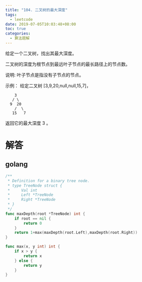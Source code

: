 ```yaml
---
title: "104. 二叉树的最大深度"
tags:
  - leetcode
date: 2019-07-05T10:03:48+08:00
toc: true
categories:
  - 算法题解
---
```


给定一个二叉树，找出其最大深度。

二叉树的深度为根节点到最远叶子节点的最长路径上的节点数。
<!--more-->

说明: 叶子节点是指没有子节点的节点。

示例：
给定二叉树 [3,9,20,null,null,15,7]，
```
    3
   / \
  9  20
    /  \
   15   7
```
返回它的最大深度 3 。


# 解答

## golang

```go
/**
 * Definition for a binary tree node.
 * type TreeNode struct {
 *     Val int
 *     Left *TreeNode
 *     Right *TreeNode
 * }
 */
func maxDepth(root *TreeNode) int {
	if root == nil {
		return 0
	}
	return 1+max(maxDepth(root.Left),maxDepth(root.Right))
}

func max(x, y int) int {
	if x > y {
		return x
	} else {
		return y
	}
}
```